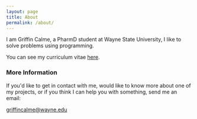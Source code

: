 ```yaml
---
layout: page
title: About
permalink: /about/
---
```


I am Griffin Calme, a PharmD student at Wayne State University,
I like to solve problems using programming.

You can see my curriculum vitae [here](https://griffincalme.github.io/GriffinCV.pdf).


### More Information

If you'd like to get in contact with me, would like to know more about
one of my projects, or if you think I can help you with something,
send me an email:

[griffincalme@wayne.edu](mailto:griffincalme@wayne.edu)
